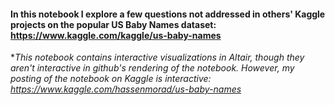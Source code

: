 #### In this notebook I explore a few questions not addressed in others' Kaggle projects on the popular US Baby Names dataset: https://www.kaggle.com/kaggle/us-baby-names

\**This notebook contains interactive visualizations in Altair, though they aren't interactive in github's rendering of the notebook. However, my posting of the notebook on Kaggle is interactive: https://www.kaggle.com/hassenmorad/us-baby-names*
